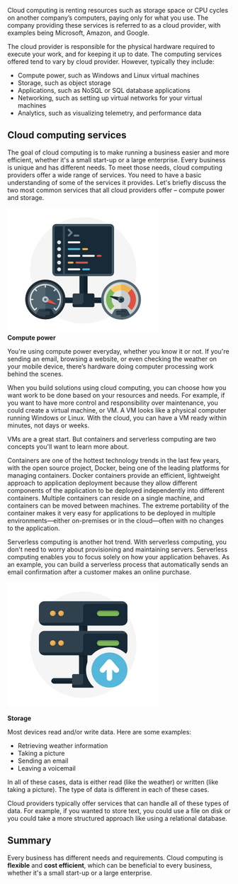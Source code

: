 Cloud computing is renting resources such as storage space or CPU cycles on another company’s computers, paying only for what you use. The company providing these services is referred to as a cloud provider, with examples being Microsoft, Amazon, and Google.

The cloud provider is responsible for the physical hardware required to execute your work, and for keeping it up to date. The computing services offered tend to vary by cloud provider. However, typically they include:

- Compute power, such as Windows and Linux virtual machines
- Storage, such as object storage
- Applications, such as NoSQL or SQL database applications
- Networking, such as setting up virtual networks for your virtual machines
- Analytics, such as visualizing telemetry, and performance data

## Cloud computing services

The goal of cloud computing is to make running a business easier and more efficient, whether it's a small start-up or a large enterprise. Every business is unique and has different needs. To meet those needs, cloud computing providers offer a wide range of services.
You need to have a basic understanding of some of the services it provides. Let's briefly discuss the two most common services that all cloud providers offer &ndash; compute power and storage.

![Compute power gauge](../media/2-compute-power.png)  
**Compute power**

You're using compute power everyday, whether you know it or not. If you're sending an email, browsing a website, or even checking the weather on your mobile device, there’s hardware doing computer processing work behind the scenes.

When you build solutions using cloud computing, you can choose how you want work to be done based on your resources and needs. For example, if you want to have more control and responsibility over maintenance, you could create a virtual machine, or VM. A VM looks like a physical computer running Windows or Linux. With the cloud, you can have a VM ready within minutes, not days or weeks.

VMs are a great start. But containers and serverless computing are two concepts you'll want to learn more about.

Containers are one of the hottest technology trends in the last few years, with the open source project, Docker, being one of the leading platforms for managing containers. Docker containers provide an efficient, lightweight approach to application deployment because they allow different components of the application to be deployed independently into different containers. Multiple containers can reside on a single machine, and containers can be moved between machines. The extreme portability of the container makes it very easy for applications to be deployed in multiple environments—either on-premises or in the cloud—often with no changes to the application.

Serverless computing is another hot trend. With serverless computing, you don't need to worry about provisioning and maintaining servers. Serverless computing enables you to focus solely on how your application behaves. As an example, you can build a serverless process that automatically sends an email confirmation after a customer makes an online purchase.

![Storage gauge](../media/2-storage.png)

**Storage**

Most devices read and/or write data. Here are some examples:

- Retrieving weather information
- Taking a picture
- Sending an email
- Leaving a voicemail

In all of these cases, data is either read (like the weather) or written (like taking a picture). The type of data is different in each of these cases.

Cloud providers typically offer services that can handle all of these types of data. For example, if you wanted to store text, you could use a file on disk or you could take a more structured approach like using a relational database.


## Summary

Every business has different needs and requirements. Cloud computing is **flexible** and **cost efficient**, which can be beneficial to every business, whether it's a small start-up or a large enterprise.
